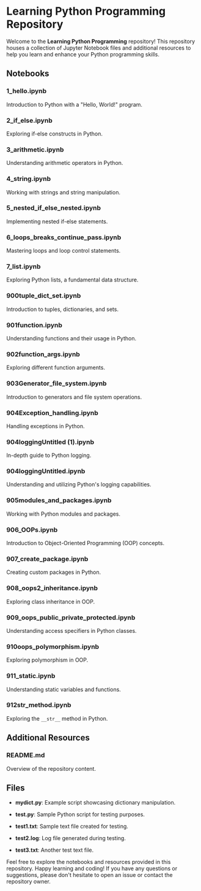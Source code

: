 # Learning Python Programming Repository

Welcome to the **Learning Python Programming** repository! This repository houses a collection of Jupyter Notebook files and additional resources to help you learn and enhance your Python programming skills.

## Notebooks

### 1_hello.ipynb
Introduction to Python with a "Hello, World!" program.

### 2_if_else.ipynb
Exploring if-else constructs in Python.

### 3_arithmetic.ipynb
Understanding arithmetic operators in Python.

### 4_string.ipynb
Working with strings and string manipulation.

### 5_nested_if_else_nested.ipynb
Implementing nested if-else statements.

### 6_loops_breaks_continue_pass.ipynb
Mastering loops and loop control statements.

### 7_list.ipynb
Exploring Python lists, a fundamental data structure.

### 900tuple_dict_set.ipynb
Introduction to tuples, dictionaries, and sets.

### 901function.ipynb
Understanding functions and their usage in Python.

### 902function_args.ipynb
Exploring different function arguments.

### 903Generator_file_system.ipynb
Introduction to generators and file system operations.

### 904Exception_handling.ipynb
Handling exceptions in Python.

### 904loggingUntitled (1).ipynb
In-depth guide to Python logging.

### 904loggingUntitled.ipynb
Understanding and utilizing Python's logging capabilities.

### 905modules_and_packages.ipynb
Working with Python modules and packages.

### 906_OOPs.ipynb
Introduction to Object-Oriented Programming (OOP) concepts.

### 907_create_package.ipynb
Creating custom packages in Python.

### 908_oops2_inheritance.ipynb
Exploring class inheritance in OOP.

### 909_oops_public_private_protected.ipynb
Understanding access specifiers in Python classes.

### 910oops_polymorphism.ipynb
Exploring polymorphism in OOP.

### 911_static.ipynb
Understanding static variables and functions.

### 912str_method.ipynb
Exploring the `__str__` method in Python.

## Additional Resources

### README.md
Overview of the repository content.

## Files

- **mydict.py**: Example script showcasing dictionary manipulation.

- **test.py**: Sample Python script for testing purposes.

- **test1.txt**: Sample text file created for testing.

- **test2.log**: Log file generated during testing.

- **test3.txt**: Another test text file.

Feel free to explore the notebooks and resources provided in this repository. Happy learning and coding! If you have any questions or suggestions, please don't hesitate to open an issue or contact the repository owner.

